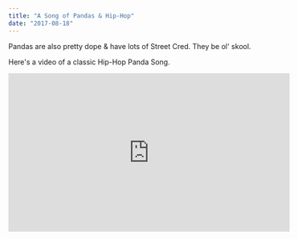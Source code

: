 ```yaml
---
title: "A Song of Pandas & Hip-Hop"
date: "2017-08-18"
---
```


Pandas are also pretty dope & have lots of Street Cred. They be ol' skool.

Here's a video of a classic Hip-Hop Panda Song.

<iframe width="560" height="315" src="https://www.youtube.com/embed/lsJLLEwUYZM" frameborder="0" allowfullscreen></iframe>
